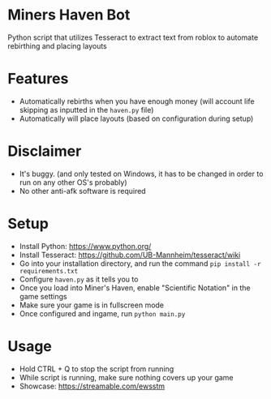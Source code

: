 # Miners Haven Bot
Python script that utilizes Tesseract to extract text from roblox to automate rebirthing and placing layouts

# Features
- Automatically rebirths when you have enough money (will account life skipping as inputted in the `haven.py` file)
- Automatically will place layouts (based on configuration during setup)

# Disclaimer
 - It's buggy. (and only tested on Windows, it has to be changed in order to run on any other OS's probably)
 - No other anti-afk software is required

# Setup
- Install Python: https://www.python.org/
- Install Tesseract: https://github.com/UB-Mannheim/tesseract/wiki
- Go into your installation directory, and run the command `pip install -r requirements.txt`
- Configure `haven.py` as it tells you to
- Once you load into Miner's Haven, enable "Scientific Notation" in the game settings
- Make sure your game is in fullscreen mode
- Once configured and ingame, run `python main.py`

# Usage
- Hold CTRL + Q to stop the script from running
- While script is running, make sure nothing covers up your game
- Showcase: https://streamable.com/ewsstm
